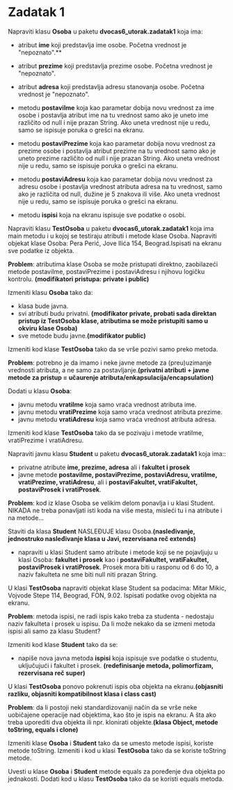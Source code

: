 # Zadatak 1

Napraviti klasu **Osoba** u paketu **dvocas6_utorak.zadatak1** koja ima:


- atribut **ime** koji predstavlja ime osobe. Početna vrednost je "nepoznato".**
- atribut **prezime** koji predstavlja prezime osobe. Početna vrednost je "nepoznato".
- atribut **adresa** koji predstavlja adresu stanovanja osobe. Početna vrednost je "nepoznato".


- metodu **postaviIme** koja kao parametar dobija novu vrednost za ime osobe i postavlja atribut ime na tu vrednost samo ako je uneto ime različito od null i nije prazan String. Ako uneta vrednost nije u redu, samo se ispisuje poruka o grešci na ekranu.
- metodu **postaviPrezime** koja kao parametar dobija novu vrednost za prezime osobe i postavlja atribut prezime na tu vrednost samo ako je uneto prezime različito od null i nije prazan String. Ako uneta vrednost nije u redu, samo se ispisuje poruka o grešci na ekranu. 

- metodu **postaviAdresu** koja kao parametar dobija novu vrednost za adresu osobe i postavlja vrednost atributa adresa na tu vrednost, samo ako je različita od null, dužine je 5 znakova ili više. Ako uneta vrednost nije u redu, samo se ispisuje poruka o grešci na ekranu.  

- metodu **ispisi** koja na ekranu ispisuje sve podatke o osobi.


Napraviti klasu **TestOsoba** u paketu **dvocas6_utorak.zadatak1** koja ima main metodu i u kojoj se testiraju atributi i metode klase Osoba. Napraviti objekat klase Osoba: Pera Perić, Jove Ilića 154, Beograd.Ispisati na ekranu sve podatke iz objekta.


**Problem**: atributima klase Osoba se može pristupati direktno, zaobilazeći metode postaviIme, postaviPrezime i postaviAdresu i njihovu logičku kontrolu.
**(modifikatori pristupa: private i public)**


Izmeniti klasu **Osoba** tako da:


- klasa bude javna.
- svi atributi budu privatni. **(modifikator private, probati sada direktan pristup iz TestOsoba klase, atributima se može pristupiti samo u okviru klase Osoba)** 
- sve metode budu javne.**(modifikator public)**


Izmeniti kod klase **TestOsoba** tako da se vrše pozivi samo preko metoda.


**Problem**: potrebno je da imamo i neke javne metode za (preu)uzimanje vrednosti atributa, a ne samo za postavljanje.**(privatni atributi + javne metode za pristup = učaurenje atributa/enkapsulacija/encapsulation)**


Dodati u klasu **Osoba**:

- javnu metodu **vratiIme** koja samo vraća vrednost atributa ime.
- javnu metodu **vratiPrezime** koja samo vraća vrednost atributa prezime.
- javnu metodu **vratiAdresu** koja samo vraća vrednost atributa adresa.

Izmeniti kod klase **TestOsoba** tako da se pozivaju i metode vratiIme, vratiPrezime i vratiAdresu.


Napraviti javnu klasu **Student** u paketu **dvocas6_utorak.zadatak1** koja ima::
- privatne atribute **ime, prezime, adresa** ali i **fakultet i prosek**
- javne metode **postaviIme, postaviPrezime, postaviAdresu, vratiIme, vratiPrezime, vratiAdresu**, ali i **postaviFakultet, vratiFakultet, postaviProsek i vratiProsek**.

**Problem**: kod iz klase Osoba se velikim delom ponavlja i u klasi Student. NIKADA ne treba ponavljati isti koda na više mesta, misleći tu i na atribute i na metode...


Staviti da klasa **Student** NASLEĐUJE klasu Osoba.**(nasleđivanje, jednostruko nasleđivanje klasa u Javi, rezervisana reč extends)**

- napraviti u klasi Student samo atribute i metode koji se ne pojavljuju u klasi Osoba: **fakultet i prosek** kao i **postaviFakultet, vratiFakultet, postaviProsek i vratiProsek**. Prosek mora biti u rasponu od 6 do 10, a naziv fakulteta ne sme biti null niti prazan String.

U klasi **TestOsoba** napraviti objekat klase Student sa podacima: Mitar Mikic, Vojvode Stepe 114, Beograd, FON, 9.02. Ispisati podatke ovog objekta na ekranu.


**Problem**: metoda ispisi, ne radi ispis kako treba za studenta - nedostaju naziv fakulteta i prosek u ispisu. Da li može nekako da se izmeni metoda ispisi ali samo za klasu Student?


Izmeniti kod klase **Student** tako da se:


- napiše nova javna metoda **ispisi** koja ispisuje sve podatke o studentu, uključujući i fakultet i prosek. **(redefinisanje metoda, polimorfizam, rezervisana reč super)**

U klasi **TestOsoba** ponovo pokrenuti ispis oba objekta na ekranu.**(objasniti razliku, objasniti kompatibilnost klasa i class cast)**


**Problem**: da li postoji neki standardizovaniji način da se vrše neke uobičajene operacije nad objektima, kao što je ispis na ekranu. A šta ako treba uporediti dva objekta ili npr. klonirati objekte.**(klasa Object, metode toString, equals i clone)**

Izmeniti klase **Osoba** i **Student** tako da se umesto metode ispisi, koriste metode toString. Izmeniti i kod u klasi **TestOsoba** tako da se koriste toString metode.


Uvesti u klase **Osoba** i **Student** metode equals za poređenje dva objekta po jednakosti. Dodati kod u klasu **TestOsoba** tako da se koristi equals metoda.



